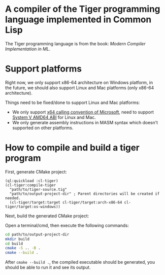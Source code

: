 # A compiler of the Tiger programming language implemented in Common Lisp

The Tiger programming language is from the book: *Modern Compiler Implementation in ML*.

# Support platforms

Right now, we only support x86-64 architecture on Windows platform,
in the future, we should also support Linux and Mac platforms (only x86-64 architecture).

Things need to be fixed/done to support Linux and Mac platforms:

- We only support [x64 calling convention of Microsoft](https://learn.microsoft.com/en-us/cpp/build/x64-calling-convention),
  need to support [System V AMD64 ABI](https://en.wikipedia.org/wiki/X86_calling_conventions#System_V_AMD64_ABI) for Linux and Mac.
- We only generate assembly instructions in MASM syntax which doesn't supported on other platforms.

# How to compile and build a tiger program

First, generate CMake project:

```common-lisp
(ql:quickload :cl-tiger)
(cl-tiger:compile-tiger
  "path/to/tiger-source.tig"
  "path/to/output-project-dir" ; Parent directories will be created if needed.
  (cl-tiger/target:target cl-tiger/target:arch-x86-64 cl-tiger/target:os-windows))
```

Next, build the generated CMake project:

Open a terminal/cmd, then execute the following commands:

```sh
cd path/to/output-project-dir
mkdir build
cd build
cmake -S .. -B .
cmake --build .
```

After ``cmake --build .``,
the compiled executable should be generated,
you should be able to run it and see its output.
